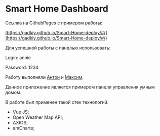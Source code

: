 # Smart Home Dashboard

Ссылка на GithubPages с примером работы:

[https://gadkiy.github.io/Smart-Home-deploy/#/](https://gadkiy.github.io/Smart-Home-deploy/#/)

Для успешной работы с панелью использовать:

Login: annie

Password: 1234

Работу выполняли [Антон](https://github.com/GADKIY) и [Максим](https://github.com/MoreusT).

Данное приложение является примером панели управления умным домом.

В работе был применен такой стек технологий:

* Vue JS;
* Open Weather Map API;
* AXIOS;
* amCharts;
